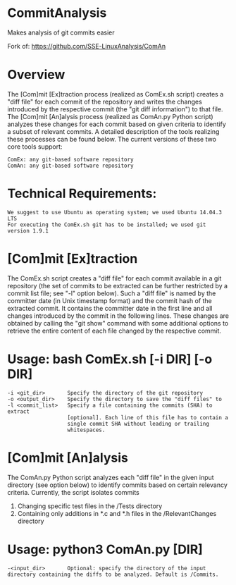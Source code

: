 # CommitAnalysis

Makes analysis of git commits easier

Fork of: https://github.com/SSE-LinuxAnalysis/ComAn

# Overview

The [Com]mit [Ex]traction process (realized as ComEx.sh script) creates a "diff file" for each commit of the repository and writes the changes introduced by the respective commit (the "git diff information") to that file. The [Com]mit [An]alysis process (realized as ComAn.py Python script) analyzes these changes for each commit based on given criteria to identify a subset of relevant commits. A detailed description of the tools realizing these processes can be found below. The current versions of these two core tools support:

    ComEx: any git-based software repository
    ComAn: any git-based software repository


# Technical Requirements:

    We suggest to use Ubuntu as operating system; we used Ubuntu 14.04.3 LTS
    For executing the ComEx.sh git has to be installed; we used git version 1.9.1
    

# [Com]mit [Ex]traction

The ComEx.sh script creates a "diff file" for each commit available in a git repository (the set of commits to be extracted can be further restricted by a commit list file; see "-l" option below). Such a "diff file" is named by the committer date (in Unix timestamp format) and the commit hash of the extracted commit. It contains the committer date in the first line and all changes introduced by the commit in the following lines. These changes are obtained by calling the "git show" command with some additional options to retrieve the entire content of each file changed by the respective commit. 

# Usage: bash ComEx.sh [-i DIR] [-o DIR]

    -i <git_dir>       Specify the directory of the git repository
    -o <output_dir>    Specify the directory to save the "diff files" to
    -l <commit_list>   Specify a file containing the commits (SHA) to extract
                       [optional]. Each line of this file has to contain a
                       single commit SHA without leading or trailing
                       whitespaces.
                       
# [Com]mit [An]alysis

The ComAn.py Python script analyzes each "diff file" in the given input directory (see option below) to identify commits based on certain relevancy criteria. Currently, the script isolates commits 
  1. Changing specific test files in the /Tests directory 
  2. Containing only additions in \*.c and \*.h files in the /RelevantChanges directory

# Usage: python3 ComAn.py [DIR]

    -<input_dir>       Optional: specify the directory of the input directory containing the diffs to be analyzed. Default is /Commits.
